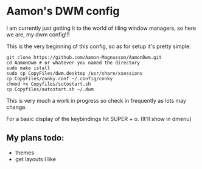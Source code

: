 # Aamon's DWM config

I am currently just getting it to the world of tiling window managers, so here we are, my dwm config!!!

This is the very beginning of this config, so as for setup it's pretty simple:

```
git clone https://github.com/Aamon-Magnusson/AamonDwm.git
cd AamonDwm # or whatever you named the directory
sudo make istall
sudo cp CopyFiles/dwm.desktop /usr/share/xsessions
cp CopyFiles/conky.conf ~/.config/conky
chmod +x Copyfiles/sutostart.sh
cp Copyfiles/autostart.sh ~/.dwm
```

This is very much a work in progress so check in frequently as lots may change.

For a basic display of the keybindings hit SUPER + o. (It'll show in dmenu)

## My plans todo:

- themes
- get layouts I like
